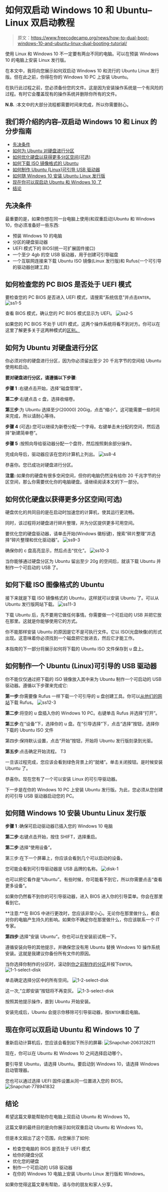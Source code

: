 # 如何双启动 Windows 10 和 Ubuntu–Linux 双启动教程

> 原文：<https://www.freecodecamp.org/news/how-to-dual-boot-windows-10-and-ubuntu-linux-dual-booting-tutorial/>

使用 Linux 和 Windows 10 不一定要有两台不同的电脑。可以在预装 Windows 10 的电脑上安装 Linux 发行版。

在本文中，我将向您展示如何双启动 Windows 10 和流行的 Ubuntu Linux 发行版。但在此之前，你得在你的 Windows 10 PC 上安装 Ubuntu。

在执行此过程之前，您必须备份您的文件。这是因为安装操作系统是一个有风险的过程。有时它会覆盖现有的操作系统并删除你所有的文件。

**N.B.** :本文中的大部分流程都需要时间来完成，所以你需要耐心。

## 我们将介绍的内容–双启动 Windows 10 和 Linux 的分步指南

*   [先决条件](#prerequisites)
*   [如何为 Ubuntu 对硬盘进行分区](#howtopartitionyourharddriveforubuntu)
*   [如何优化硬盘以获得更多分区空间(可选)](#howtooptimizeyourharddriveformorepartitionspaceoptional)
*   [如何下载 ISO 镜像格式的 Ubuntu](#howtodownloadubuntuinisoimageformat)
*   [如何制作 Ubuntu (Linux)可引导 USB 驱动器](#howtomakeanubuntulinuxbootableusbdrive)
*   [如何随 Windows 10 安装 Ubuntu Linux 发行版](#howtoinstallubuntulinuxdistroalongwithwindows10)
*   [现在你可以双启动 Ubuntu 和 Windows 10 了](#nowyoucandualbootubuntuandwindows10)
*   [结论](#conclusion)

## 先决条件

最重要的是，如果你想在同一台电脑上使用(和双重启动)Ubuntu 和 Windows 10，你必须准备好一些东西:

*   预装 Windows 10 的电脑
*   分区的硬盘驱动器
*   UEFI 模式下的 BIOS(统一可扩展固件接口)
*   一个至少 4gb 的空 USB 驱动器，用于创建可引导磁盘
*   一个互联网连接来下载 Ubuntu ISO 镜像(Linux 发行版)和 Rufus(一个可引导的驱动器创建工具)

## 如何检查您的 PC BIOS 是否处于 UEFI 模式

要检查您的 PC BIOS 是否进入 UEFI 模式，请搜索“系统信息”并点击`ENTER`。
![ss1-5](img/5d4835b89804498d4aa8e4e8f93d1e64.png)

查看 BIOS 模式，确认您的 PC BIOS 模式显示为 UEFI。
![ss2-5](img/95e189c0fd5580ff50121cf8fb064505.png)

如果您的 PC BIOS 不处于 UEFI 模式，这两个操作系统将看不到对方。你可以在这里了解更多关于这两种模式的[区别。](https://www.freecodecamp.org/news/uefi-vs-bios/)

## 如何为 Ubuntu 对硬盘进行分区

你必须对你的硬盘进行分区，因为你必须留出至少 20 千兆字节的空间给 Ubuntu 使用和启动。

**要对硬盘进行分区，请遵循以下步骤**:

**步骤 1** :右键点击开始，选择“磁盘管理”。


**第二步**:右键点击 c 盘，选择收缩卷。


**第三步**:为 Ubuntu 选择至少(20000) 20Gig，点击“缩小”。这可能需要一些时间来完成，所以请耐心等待。


**步骤 4** (可选):您可以继续为新卷分配一个字母。右键单击未分配的空间，然后选择“新建简单卷”。


**步骤 5** :按照向导给驱动器分配一个盘符，然后按照剩余部分操作。


完成向导后，驱动器应该在您的计算机上列出。
![ss8-4](img/10676ade68d792f1a39d5bfb7af316be.png)

恭喜你。您已成功对硬盘进行分区。

**注意:**:如果你的硬盘有很多空闲空间，但你的电脑仍然没有给你 20 千兆字节的分区空间，那么你需要优化你的电脑硬盘。请继续阅读本文的下一部分。

## 如何优化硬盘以获得更多分区空间(可选)

硬盘优化的共同目的是在启动时加速您的计算机，使其运行更流畅。

同时，该过程将对硬盘进行碎片整理，并为分区提供更多可用空间。

要优化您的硬盘驱动器，请单击开始(Windows 徽标键)，搜索“碎片整理”并选择“碎片整理和优化驱动器”。
![ss9-3](img/75669a8097cc82d78f92c11c61d92527.png)

确保你的 c 盘高亮显示，然后点击“优化”。
![ss10-3](img/c42e94944eb5f0e72bba4658b9f01b8f.png)

当你能够通过硬盘分区为 Ubuntu 留出至少 20g 的空间后，就该下载 Ubuntu 并制作一个可启动的 USB 了。

## 如何下载 ISO 图像格式的 Ubuntu

接下来就是下载 ISO 镜像格式的 Ubuntu，这样就可以安装 Ubuntu 了。可以从 Ubuntu 发行版网站下载。
![ss11-3](img/077046a232dbd24d09c4ac46dd20ae53.png)

下载 Ubuntu 后，先不要用它做任何事情。你需要做一个可启动的 USB 并把它放在那里。这就是你能够使用它的方式。

你不能那样安装 Ubuntu 的原因是它不是可执行文件。它以 ISO(光盘映像)的形式出现。这意味着你必须找到一个磁盘把它放进去，然后它才能工作。

本指南的下一部分将展示如何将下载的 Ubuntu ISO 文件保存到 u 盘上。

## 如何制作一个 Ubuntu (Linux)可引导的 USB 驱动器

你不能仅仅通过把下载的 ISO 镜像放入其中来为 Ubuntu 制作一个可启动的 USB 驱动器。遵循以下步骤来完成它:

**第一步**:你需要像 Rufus 一样下载一个可引导的 u 盘创建工具。你可以[从他们的网站](https://rufus.ie/en/)下载 Rufus。
![ss12-3](img/4ff37a34d35dbd97ebf6b557fd3d529e.png)

**第二步**:将空的 u 盘插入你的 Windows 10 PC。右键单击 Rufus 并选择“打开”。


**第三步**:在“设备”下，选择你的 u 盘。在“引导选择”下，点击“选择”按钮，选择你下载的 Ubuntu ISO 文件

第四步:保持默认设置，点击“开始”按钮，开始将 Ubuntu 发行版刻录到光驱。


**第五步**:点击确定开始流程。
T3


一旦该过程完成，您应该会看到绿色背景上的“就绪”。单击关闭按钮。是时候安装 Ubuntu 了。

恭喜你。现在您有了一个可以安装 Linux 的可引导驱动器。

下一步是在你的 Windows 10 PC 上安装 Ubuntu 发行版。为此，您必须从您创建的可引导 USB 驱动器启动您的 PC。

## 如何随 Windows 10 安装 Ubuntu Linux 发行版

**步骤 1** :确保可启动驱动器已插入您的 Windows 10 电脑

**第二步**:右键点击开始，按住 SHIFT，选择重启。


**第二步**:选择“使用设备”。


第三步:在下一个屏幕上，你应该会看到几个可以启动的设备。

您可能会看到可引导驱动器是 USB 品牌的名称。
![disk-1](img/78d4b580e1d78f4b0b931086665db076.png)

也可以把它看作是“Ubuntu”。有些时候，你可能看不到它，所以你需要点击“查看更多设备”。

如果你仍然看不到你的可引导驱动器，进入 BIOS 进入你的引导菜单。你会在那里看到它。

**注意:**在 BIOS 中进行更改时，您应该非常小心。无论你在那里做什么，都会对你的电脑产生持久的影响。如果你不确定你在那里做什么，你应该联系一个 IT 专家。

**第四步**:选择“安装 Ubuntu”。你也可以在安装前试用一下。


遵循安装向导的其他提示，并确保您没有用 Ubuntu 替换 Windows 10 操作系统安装。这就是我建议你备份所有文件的原因。

当你选择你制作的分区时，滚动到[你之前制作的分区](#howtopartitionyourharddriveforubuntu)并按下`ENTER`。
![1-1-select-disk](img/6b0db9f0ba4fb67230aa452380d8ae91.png)

单击确定选择分区中的所有空间。
![1-2-select-disk](img/aeb8165c3e7ae7b45388848a61f1d79c.png)

这一次,“立即安装”按钮将不再变灰。
![1-3-select-disk](img/4729f47df9a14c9f65b703a6c8a53352.png)

按照其他提示操作，直到 Ubuntu 开始安装。

安装完成后，Ubuntu 会提示你移除可引导驱动器，按`ENTER`重启电脑。

## 现在你可以双启动 Ubuntu 和 Windows 10 了

重新启动计算机后，您应该会看到如下所示的屏幕:
![Snapchat-2063128211](img/be383e84c703045183ca59ea0a3595de.png)

现在，你可以在 Ubuntu 和 Windows 10 之间选择启动哪个。

要引导至 Ubuntu，请选择 Ubuntu。要启动到 Windows 10，请选择 Windows 启动管理器。

您也可以通过选择 UEFI 固件设置从同一位置进入您的 BIOS。
![Snapchat-778941832](img/7f092d101c90a552e12dae77da86eb1e.png)

## 结论

希望这篇文章能帮助你在电脑上双启动 Ubuntu 和 Windows 10。

这篇文章的最终目的是向你展示如何双重启动 Ubuntu 和 Windows 10。

但是本文超出了这个范围，向您展示了如何:

*   检查您电脑的 BIOS 是否处于 UEFI 模式
*   给你的硬盘分区
*   优化您的硬盘
*   制作一个可启动的 USB 驱动器
*   在你的 Windows 10 电脑上安装 Ubuntu Linux 发行版和 Windows。

如果你觉得这篇文章有帮助，请与你的朋友和家人分享。